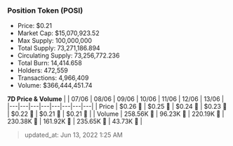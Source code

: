 
  ### Position Token (POSI)
  - Price: $0.21
  - Market Cap: $15,070,923.52
  - Max Supply: 100,000,000
  - Total Supply: 73,271,186.894
  - Circulating Supply: 73,256,772.236
  - Total Burn: 14,414.658
  - Holders: 472,559
  - Transactions: 4,966,409
  - Volume: $366,444,451.74

  **7D Price & Volume**
  | | 07&#x2F;06 | 08&#x2F;06 | 09&#x2F;06 | 10&#x2F;06 | 11&#x2F;06 | 12&#x2F;06 | 13&#x2F;06 |
  |---|---|---|---|---|---|---|---|
  | Price | $0.26 🔻 | $0.25 🔻 | $0.24 🔻 | $0.23 🔻 | $0.22 🔻 | $0.21 🔻 | $0.21 🔻 |
  | Volume | 258.56K 🚀 | 96.23K 🔻 | 220.19K 🚀 | 230.38K 🚀 | 161.92K 🔻 | 235.65K 🚀 | 43.73K 🔻 |

  > updated_at: Jun 13, 2022 1:25 AM
